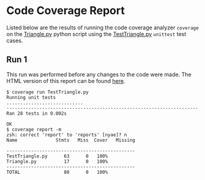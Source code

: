 # Code Coverage Report
Listed below are the results of running the code coverage analyzer `coverage` on the [Triangle.py](../Triangle.py) python script using the [TestTriangle.py](../TestTriangle.py) `unittest` test cases.

## Run 1
This run was performed before any changes to the code were made. The HTML version of this report can be found [here](https://htmlpreview.github.io/?https://github.com/vherzog/ssw567-hw2/blob/hw5-static-analysis/reports/hw5/htmlcov1/index.html).
```
$ coverage run TestTriangle.py
Running unit tests
............................
----------------------------------------------------------------------
Ran 28 tests in 0.002s

OK
$ coverage report -m
zsh: correct 'report' to 'reports' [nyae]? n
Name              Stmts   Miss  Cover   Missing

-----------------------------------------------
TestTriangle.py      63      0   100%
Triangle.py          17      0   100%
-----------------------------------------------
TOTAL                80      0   100%
```
